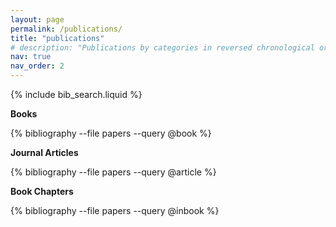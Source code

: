 ```yaml
---
layout: page
permalink: /publications/
title: "publications"
# description: "Publications by categories in reversed chronological order. Generated by jekyll-scholar."
nav: true
nav_order: 2
---
```


{% include bib_search.liquid %}

<div class="publications">

<b>Books</b>

{% bibliography --file papers --query @book %}

**Journal Articles**

{% bibliography --file papers --query @article %}

**Book Chapters**

{% bibliography --file papers --query @inbook %}

</div>
